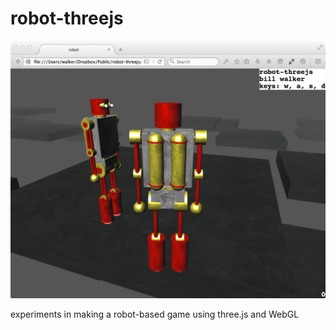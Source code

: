 robot-threejs
=============

![robot-threejs screenshot0](https://raw.githubusercontent.com/wfwalker/robot-threejs/gh-pages/images/screenshot.jpg)

experiments in making a robot-based game using three.js and WebGL
